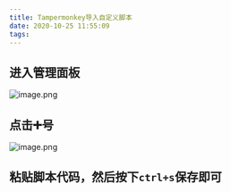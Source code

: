 ```yaml
---
title: Tampermonkey导入自定义脚本
date: 2020-10-25 11:55:09
tags:
---
```


## 进入管理面板
![image.png](https://qiniu.xiaosm.cn/blog/image_1601104538975.png-blogshuiyin)

## 点击➕号
![image.png](https://qiniu.xiaosm.cn/blog/image_1601104737919.png-blogshuiyin)

## 粘贴脚本代码，然后按下`ctrl+s`保存即可